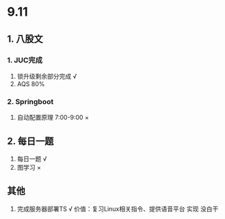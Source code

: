 # 9.11

## 1. 八股文

### 1. JUC完成

1. 锁升级剩余部分完成 √
2. AQS  80%

### 2. Springboot

1. 自动配置原理 7:00-9:00 ×



## 2. 每日一题

1. 每日一题 √
2. 图学习 ×



## 其他

1. 完成服务器部署TS √ 价值：复习Linux相关指令、提供语音平台 实现 没白干

